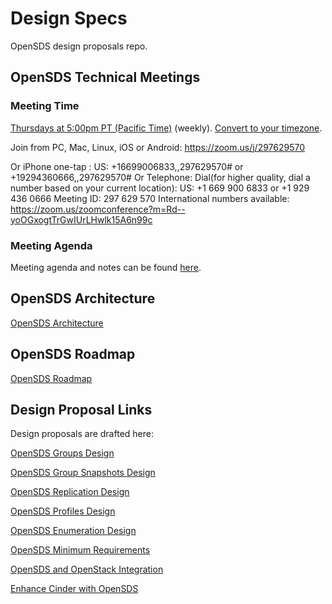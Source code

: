 # Design Specs
OpenSDS design proposals repo.

## OpenSDS Technical Meetings
### Meeting Time
[Thursdays at 5:00pm PT (Pacific Time)](https://zoom.us/j/297629570) (weekly). [Convert to your timezone](http://www.thetimezoneconverter.com/?t=17:00&tz=PT%20%28Pacific%20Time%29).

Join from PC, Mac, Linux, iOS or Android: https://zoom.us/j/297629570

Or iPhone one-tap :
    US: +16699006833,,297629570#  or +19294360666,,297629570# 
Or Telephone:
    Dial(for higher quality, dial a number based on your current location): 
        US: +1 669 900 6833  or +1 929 436 0666 
    Meeting ID: 297 629 570
    International numbers available: https://zoom.us/zoomconference?m=Rd--yoOGxogtTrGwIUrLHwlk15A6n99c

### Meeting Agenda
Meeting agenda and notes can be found [here](https://docs.google.com/document/d/1JlxAAOtvZvvf_KhVr8XQa6mUD7lkHOXlxuGruTKEukE/edit?usp=sharing).

## OpenSDS Architecture

[OpenSDS Architecture](https://docs.google.com/presentation/d/1-XZJ8lUSGzSXNs23P2MBSUjuyaIumWhSU85hKUbqauM/edit#)

## OpenSDS Roadmap

[OpenSDS Roadmap](https://docs.google.com/presentation/d/1wDhKmdBFOnWraDL98lSWvVoqbuw-xOTA549O04_de_U/edit#)

## Design Proposal Links

Design proposals are drafted here:

[OpenSDS Groups Design](https://docs.google.com/document/d/1bjDaeEQd1Zf9av8Vd4Yn7jfp1Eiv-bBBxafAAsAACrU/edit#)

[OpenSDS Group Snapshots Design](https://docs.google.com/document/d/1mlnuVfRFhu_bczp8EWMdE2XR9xyNImOvVokLGgM6kCc/edit#)

[OpenSDS Replication Design](https://docs.google.com/document/d/1ymjJdBjFntaVcnR-m--VdSILkzOOj3CM4mZA1Sg5Mk0/edit#)

[OpenSDS Profiles Design](https://docs.google.com/document/d/1irNnz019j0XuW6SZNigs6QuYFOCC3uL44EkRYJiHyq8/edit#)

[OpenSDS Enumeration Design](https://docs.google.com/document/d/1f-ta2CbORuXPTdEZybl48hqbBpq2wnsy1puxbzlvLik/edit#)

[OpenSDS Minimum Requirements](https://docs.google.com/document/d/1lOntboT99pN-5iS4Z6_gz1Dzwlx7y1Q2weo1VxC_Knk/edit#)

[OpenSDS and OpenStack Integration](https://docs.google.com/document/d/1xZWMlVSd1ove-N-xWv3ZmRbiauzBmdgiQu2C6HRSJKI/edit#)

[Enhance Cinder with OpenSDS](https://docs.google.com/presentation/d/1Vn5dBLyUXlcTyNCdw-hgTqX5bMd4VDpCQNk7SgfipXA/edit#)

